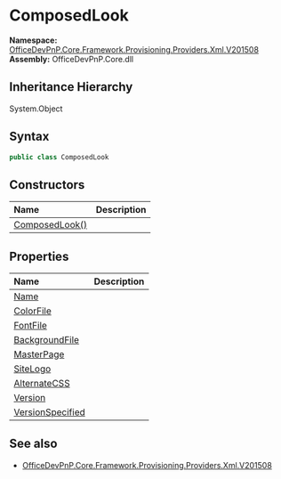 # ComposedLook
  

**Namespace:** [OfficeDevPnP.Core.Framework.Provisioning.Providers.Xml.V201508](OfficeDevPnP.Core.Framework.Provisioning.Providers.Xml.V201508.md)  
**Assembly:** OfficeDevPnP.Core.dll  
## Inheritance Hierarchy
System.Object  

## Syntax
```C#
public class ComposedLook
```
## Constructors
|**Name**|**Description**|
|:-----|:-----|
| [ComposedLook()](OfficeDevPnP.Core.Framework.Provisioning.Providers.Xml.V201508.ComposedLook.ctor1.md) | 
## Properties
|**Name**|**Description**|
|:-----|:-----|
| [Name](OfficeDevPnP.Core.Framework.Provisioning.Providers.Xml.V201508.ComposedLook.Name.md) | 
| [ColorFile](OfficeDevPnP.Core.Framework.Provisioning.Providers.Xml.V201508.ComposedLook.ColorFile.md) | 
| [FontFile](OfficeDevPnP.Core.Framework.Provisioning.Providers.Xml.V201508.ComposedLook.FontFile.md) | 
| [BackgroundFile](OfficeDevPnP.Core.Framework.Provisioning.Providers.Xml.V201508.ComposedLook.BackgroundFile.md) | 
| [MasterPage](OfficeDevPnP.Core.Framework.Provisioning.Providers.Xml.V201508.ComposedLook.MasterPage.md) | 
| [SiteLogo](OfficeDevPnP.Core.Framework.Provisioning.Providers.Xml.V201508.ComposedLook.SiteLogo.md) | 
| [AlternateCSS](OfficeDevPnP.Core.Framework.Provisioning.Providers.Xml.V201508.ComposedLook.AlternateCSS.md) | 
| [Version](OfficeDevPnP.Core.Framework.Provisioning.Providers.Xml.V201508.ComposedLook.Version.md) | 
| [VersionSpecified](OfficeDevPnP.Core.Framework.Provisioning.Providers.Xml.V201508.ComposedLook.VersionSpecified.md) | 
## See also
- [OfficeDevPnP.Core.Framework.Provisioning.Providers.Xml.V201508](OfficeDevPnP.Core.Framework.Provisioning.Providers.Xml.V201508.md)
